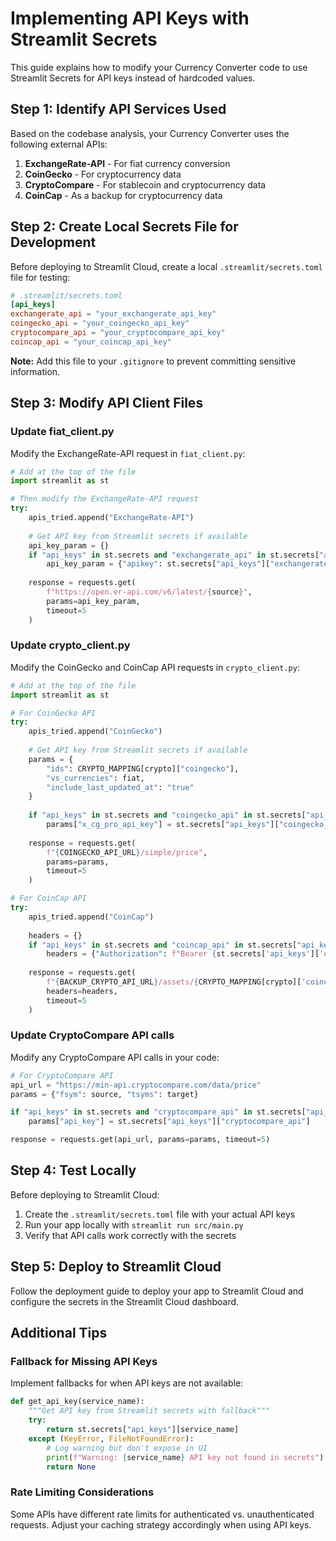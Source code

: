 # Implementing API Keys with Streamlit Secrets

This guide explains how to modify your Currency Converter code to use Streamlit Secrets for API keys instead of hardcoded values.

## Step 1: Identify API Services Used

Based on the codebase analysis, your Currency Converter uses the following external APIs:

1. **ExchangeRate-API** - For fiat currency conversion
2. **CoinGecko** - For cryptocurrency data
3. **CryptoCompare** - For stablecoin and cryptocurrency data
4. **CoinCap** - As a backup for cryptocurrency data

## Step 2: Create Local Secrets File for Development

Before deploying to Streamlit Cloud, create a local `.streamlit/secrets.toml` file for testing:

```toml
# .streamlit/secrets.toml
[api_keys]
exchangerate_api = "your_exchangerate_api_key"
coingecko_api = "your_coingecko_api_key"
cryptocompare_api = "your_cryptocompare_api_key"
coincap_api = "your_coincap_api_key"
```

**Note:** Add this file to your `.gitignore` to prevent committing sensitive information.

## Step 3: Modify API Client Files

### Update fiat_client.py

Modify the ExchangeRate-API request in `fiat_client.py`:

```python
# Add at the top of the file
import streamlit as st

# Then modify the ExchangeRate-API request
try:
    apis_tried.append("ExchangeRate-API")
    
    # Get API key from Streamlit secrets if available
    api_key_param = {}
    if "api_keys" in st.secrets and "exchangerate_api" in st.secrets["api_keys"]:
        api_key_param = {"apikey": st.secrets["api_keys"]["exchangerate_api"]}
    
    response = requests.get(
        f"https://open.er-api.com/v6/latest/{source}",
        params=api_key_param,
        timeout=5
    )
```

### Update crypto_client.py

Modify the CoinGecko and CoinCap API requests in `crypto_client.py`:

```python
# Add at the top of the file
import streamlit as st

# For CoinGecko API
try:
    apis_tried.append("CoinGecko")
    
    # Get API key from Streamlit secrets if available
    params = {
        "ids": CRYPTO_MAPPING[crypto]["coingecko"],
        "vs_currencies": fiat,
        "include_last_updated_at": "true"
    }
    
    if "api_keys" in st.secrets and "coingecko_api" in st.secrets["api_keys"]:
        params["x_cg_pro_api_key"] = st.secrets["api_keys"]["coingecko_api"]
    
    response = requests.get(
        f"{COINGECKO_API_URL}/simple/price",
        params=params,
        timeout=5
    )

# For CoinCap API
try:
    apis_tried.append("CoinCap")
    
    headers = {}
    if "api_keys" in st.secrets and "coincap_api" in st.secrets["api_keys"]:
        headers = {"Authorization": f"Bearer {st.secrets['api_keys']['coincap_api']}"}
    
    response = requests.get(
        f"{BACKUP_CRYPTO_API_URL}/assets/{CRYPTO_MAPPING[crypto]['coincap']}",
        headers=headers,
        timeout=5
    )
```

### Update CryptoCompare API calls

Modify any CryptoCompare API calls in your code:

```python
# For CryptoCompare API
api_url = "https://min-api.cryptocompare.com/data/price"
params = {"fsym": source, "tsyms": target}

if "api_keys" in st.secrets and "cryptocompare_api" in st.secrets["api_keys"]:
    params["api_key"] = st.secrets["api_keys"]["cryptocompare_api"]

response = requests.get(api_url, params=params, timeout=5)
```

## Step 4: Test Locally

Before deploying to Streamlit Cloud:

1. Create the `.streamlit/secrets.toml` file with your actual API keys
2. Run your app locally with `streamlit run src/main.py`
3. Verify that API calls work correctly with the secrets

## Step 5: Deploy to Streamlit Cloud

Follow the deployment guide to deploy your app to Streamlit Cloud and configure the secrets in the Streamlit Cloud dashboard.

## Additional Tips

### Fallback for Missing API Keys

Implement fallbacks for when API keys are not available:

```python
def get_api_key(service_name):
    """Get API key from Streamlit secrets with fallback"""
    try:
        return st.secrets["api_keys"][service_name]
    except (KeyError, FileNotFoundError):
        # Log warning but don't expose in UI
        print(f"Warning: {service_name} API key not found in secrets")
        return None
```

### Rate Limiting Considerations

Some APIs have different rate limits for authenticated vs. unauthenticated requests. Adjust your caching strategy accordingly when using API keys.